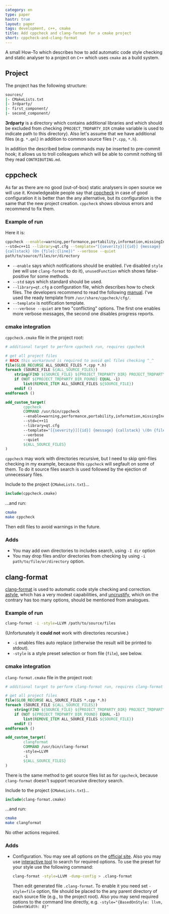 ```yaml
---
category: en
type: paper
hastr: true
layout: paper
tags: development, c++, cmake
title: Add cppcheck and clang-format for a cmake project
short: cppcheck-and-clang-format
---
```

A small How-To which describes how to add automatic code style checking and
static analyser to a project on `C++` which uses `cmake` as a build system.

<!--more-->

## <a href="#project" class="anchor" id="project"><span class="octicon octicon-link"></span></a>Project

The project has the following structure:

```bash
sources/
|- CMakeLists.txt
|- 3rdparty/
|- first_component/
|- second_component/
```

**3rdparty** is a directory which contains additional libraries and which should
be excluded from checking (`PROJECT_TRDPARTY_DIR` cmake variable is used to
indicate path to this directory). Also let's assume that we have additional
files (e.g. `*.qml`) in addition to common source files (`*.cpp`, `*.h`).

In addition the described below commands may be inserted to pre-commit hook; it
allows us to troll colleagues which will be able to commit nothing till they
read `CONTRIBUTING.md`.

## <a href="#cppcheck" class="anchor" id="cppcheck"><span class="octicon octicon-link"></span></a>cppcheck

As far as there are no good (out-of-box) static analysers in open source we will
use it. Knowledgeable people say that [cppcheck](//cppcheck.sourceforge.net/
"cppcheck site") in case of good configuration it is better than the any
alternative, but its configuration is the same that the new project creation.
`cppcheck` shows obvious errors and recommend to fix them.

### <a href="#cppcheck-run" class="anchor" id="cppcheck-run"><span class="octicon octicon-link"></span></a>Example of run

Here it is:

```bash
cppcheck --enable=warning,performance,portability,information,missingInclude
--std=c++11 --library=qt.cfg --template="[{severity}][{id}] {message}
{callstack} (On {file}:{line})" --verbose --quiet
path/to/source/files/or/directory
```

* `--enable` says which notifications should be enabled. I've disabled `style`
(we will use `clang-format` to do it), `unusedFunction` which shows
false-positive for some methods.
* `--std` says which standard should be used.
* `--library=qt.cfg` a configuration file, which describes how to check files.
The developers recommend to read the following
[manual](//cppcheck.sourceforge.net/manual.pdf "cppcheck manual"). I've used the
ready template from `/usr/share/cppcheck/cfg/`.
* `--template` is notification template.
* `---verbose --quiet` are two "conflicting" options. The first one enables more
verbose messages, the second one disables progress reports.

### <a href="#cppcheck-cmake" class="anchor" id="cppcheck-cmake"><span class="octicon octicon-link"></span></a>cmake integration

`cppcheck.cmake` file in the project root:

```cmake
# additional target to perform cppcheck run, requires cppcheck

# get all project files
# HACK this workaround is required to avoid qml files checking ^_^
file(GLOB_RECURSE ALL_SOURCE_FILES *.cpp *.h)
foreach (SOURCE_FILE ${ALL_SOURCE_FILES})
    string(FIND ${SOURCE_FILE} ${PROJECT_TRDPARTY_DIR} PROJECT_TRDPARTY_DIR_FOUND)
    if (NOT ${PROJECT_TRDPARTY_DIR_FOUND} EQUAL -1)
        list(REMOVE_ITEM ALL_SOURCE_FILES ${SOURCE_FILE})
    endif ()
endforeach ()

add_custom_target(
        cppcheck
        COMMAND /usr/bin/cppcheck
        --enable=warning,performance,portability,information,missingInclude
        --std=c++11
        --library=qt.cfg
        --template="[{severity}][{id}] {message} {callstack} \(On {file}:{line}\)"
        --verbose
        --quiet
        ${ALL_SOURCE_FILES}
)
```

`cppcheck` may work with directories recursive, but I need to skip qml-files
checking in my example, because this `cppcheck` will segfault on some of them.
To do it source files search is used followed by the ejection of unnecessary
files.

Include to the project (`CMakeLists.txt`)...

```cmake
include(cppcheck.cmake)
```

...and run:

```bash
cmake
make cppcheck
```

Then edit files to avoid warnings in the future.

### <a href="#cppcheck-adds" class="anchor" id="cppcheck-adds"><span class="octicon octicon-link"></span></a>Adds

* You may add own directories to includes search, using `-I dir` option
* You may drop files and/or directories from checking by using `-i
path/to/file/or/directory` option.

## <a href="#clang" class="anchor" id="clang"><span class="octicon octicon-link"></span></a>clang-format

[clang-format](//clang.llvm.org/docs/ClangFormat.html "clang-format site") is
used to automatic code style checking and correction.
[astyle](//astyle.sourceforge.net/ "astyle site"), which has a very modest
capabilities, and [uncrustify](//uncrustify.sourceforge.net/ "uncrustify site"),
which on the contrary has too many options, should be mentioned from analogues.

### <a href="#clang-run" class="anchor" id="clang-run"><span class="octicon octicon-link"></span></a>Example of run

```bash
clang-format -i -style=LLVM /path/to/source/files
```

(Unfortunately it **could not** work with directories recursive.)

* `-i` enables files auto replace (otherwise the result will be printed to
stdout).
* `-style` is a style preset selection or from file (`file`), see below.

### <a href="#clang-cmake" class="anchor" id="clang-cmake"><span class="octicon octicon-link"></span></a>cmake integration

`clang-format.cmake` file in the project root:

```cmake
# additional target to perform clang-format run, requires clang-format

# get all project files
file(GLOB_RECURSE ALL_SOURCE_FILES *.cpp *.h)
foreach (SOURCE_FILE ${ALL_SOURCE_FILES})
    string(FIND ${SOURCE_FILE} ${PROJECT_TRDPARTY_DIR} PROJECT_TRDPARTY_DIR_FOUND)
    if (NOT ${PROJECT_TRDPARTY_DIR_FOUND} EQUAL -1)
        list(REMOVE_ITEM ALL_SOURCE_FILES ${SOURCE_FILE})
    endif ()
endforeach ()

add_custom_target(
        clangformat
        COMMAND /usr/bin/clang-format
        -style=LLVM
        -i
        ${ALL_SOURCE_FILES}
)
```

There is the same method to get source files list as for `cppcheck`, because
`clang-format` doesn't support recursive directory search.

Include to the project (`CMakeLists.txt`)...

```cmake
include(clang-format.cmake)
```

...and run:

```bash
cmake
make clangformat
```

No other actions required.

### <a href="#clang-adds" class="anchor" id="clang-adds"><span class="octicon octicon-link"></span></a>Adds

*   Configuration. You may see all options on the [official
site](//clang.llvm.org/docs/ClangFormat.html "clang-format site"). Also you may
use [interactive tool](//clangformat.com/ "Site") to search for required
options. To use the preset for your style use the following command:

    ```bash
    clang-format -style=LLVM -dump-config > .clang-format
    ```

    Then edit generated file `.clang-format`. To enable it you need set
`-style=file` option, file should be placed to the any parent directory of each
source file (e.g., to the project root). Also you may send required options to
the command line directly, e.g. `-style="{BasedOnStyle: llvm, IndentWidth: 8}"`

